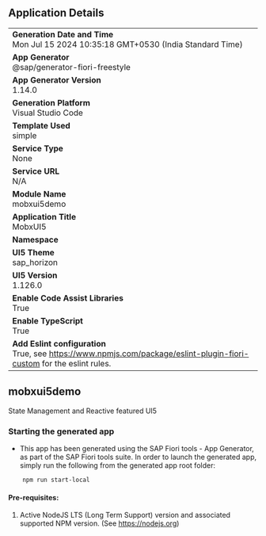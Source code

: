 ## Application Details
|               |
| ------------- |
|**Generation Date and Time**<br>Mon Jul 15 2024 10:35:18 GMT+0530 (India Standard Time)|
|**App Generator**<br>@sap/generator-fiori-freestyle|
|**App Generator Version**<br>1.14.0|
|**Generation Platform**<br>Visual Studio Code|
|**Template Used**<br>simple|
|**Service Type**<br>None|
|**Service URL**<br>N/A
|**Module Name**<br>mobxui5demo|
|**Application Title**<br>MobxUI5|
|**Namespace**<br>|
|**UI5 Theme**<br>sap_horizon|
|**UI5 Version**<br>1.126.0|
|**Enable Code Assist Libraries**<br>True|
|**Enable TypeScript**<br>True|
|**Add Eslint configuration**<br>True, see https://www.npmjs.com/package/eslint-plugin-fiori-custom for the eslint rules.|

## mobxui5demo

State Management and Reactive featured UI5

### Starting the generated app

-   This app has been generated using the SAP Fiori tools - App Generator, as part of the SAP Fiori tools suite.  In order to launch the generated app, simply run the following from the generated app root folder:

```
    npm run start-local
```

#### Pre-requisites:

1. Active NodeJS LTS (Long Term Support) version and associated supported NPM version.  (See https://nodejs.org)


